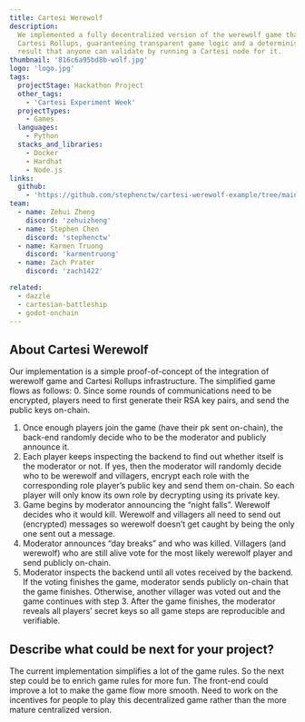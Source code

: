 ```yaml
---
title: Cartesi Werewolf
description:
  We implemented a fully decentralized version of the werewolf game that runs on
  Cartesi Rollups, guaranteeing transparent game logic and a deterministic game
  result that anyone can validate by running a Cartesi node for it.
thumbnail: '816c6a95bd8b-wolf.jpg'
logo: 'logo.jpg'
tags:
  projectStage: Hackathon Project
  other_tags:
    - 'Cartesi Experiment Week'
  projectTypes:
    - Games
  languages:
    - Python
  stacks_and_libraries:
    - Docker
    - Hardhat
    - Node.js
links:
  github:
    - 'https://github.com/stephenctw/cartesi-werewolf-example/tree/main'
team:
  - name: Zehui Zheng
    discord: 'zehuizheng'
  - name: Stephen Chen
    discord: 'stephenctw'
  - name: Karmen Truong
    discord: 'karmentruong'
  - name: Zach Prater
    discord: 'zach1422'

related:
  - dazzle
  - cartesian-battleship
  - godot-onchain
---
```


## About Cartesi Werewolf

Our implementation is a simple proof-of-concept of the integration of werewolf
game and Cartesi Rollups infrastructure. The simplified game flows as
follows: 0. Since some rounds of communications need to be encrypted, players
need to first generate their RSA key pairs, and send the public keys on-chain.

1. Once enough players join the game (have their pk sent on-chain), the back-end
   randomly decide who to be the moderator and publicly announce it.
2. Each player keeps inspecting the backend to find out whether itself is the
   moderator or not. If yes, then the moderator will randomly decide who to be
   werewolf and villagers, encrypt each role with the corresponding role
   player’s public key and send them on-chain. So each player will only know its
   own role by decrypting using its private key.
3. Game begins by moderator announcing the “night falls”. Werewolf decides who
   it would kill. Werewolf and villagers all need to send out (encrypted)
   messages so werewolf doesn’t get caught by being the only one sent out a
   message.
4. Moderator announces “day breaks” and who was killed. Villagers (and werewolf)
   who are still alive vote for the most likely werewolf player and send
   publicly on-chain.
5. Moderator inspects the backend until all votes received by the backend. If
   the voting finishes the game, moderator sends publicly on-chain that the game
   finishes. Otherwise, another villager was voted out and the game continues
   with step 3. After the game finishes, the moderator reveals all players’
   secret keys so all game steps are reproducible and verifiable.

## Describe what could be next for your project?

The current implementation simplifies a lot of the game rules. So the next step
could be to enrich game rules for more fun. The front-end could improve a lot to
make the game flow more smooth. Need to work on the incentives for people to
play this decentralized game rather than the more mature centralized version.
